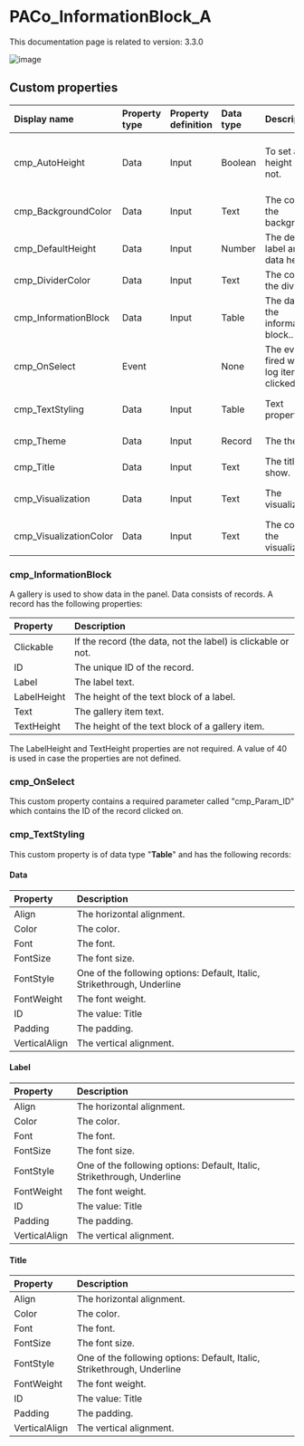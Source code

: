 # PACo_InformationBlock_A

This documentation page is related to version: 3.3.0

![image](https://github.com/user-attachments/assets/bdefd525-8cef-4526-8a7e-6bffa552aaf8)

## Custom properties
| Display name | Property type | Property definition | Data type | Description | Memo
| :--- | :--- | :--- | :--- | :--- | :--- |
| cmp_AutoHeight | Data | Input | Boolean | To set auto height or not. | Auto height is configured on all "Text label" controls (Title, Label and Text block). |
| cmp_BackgroundColor | Data | Input | Text | The color of the background. | |
| cmp_DefaultHeight | Data | Input | Number | The default label and data height. | |
| cmp_DividerColor | Data | Input | Text | The color of the divider. | |
| cmp_InformationBlock | Data | Input | Table | The data in the information block.. | See documentation on cmp_InformationBlock below. |
| cmp_OnSelect | Event | | None | The event fired when a log item is clicked on. | |
| cmp_TextStyling | Data | Input | Table | Text properties. | See the documention on cmp_TextStyling below. |
| cmp_Theme | Data | Input | Record | The theme. | See the documention on theming. |
| cmp_Title | Data | Input | Text | The title to show. | |
| cmp_Visualization | Data | Input | Text | The visualization. | See the documention of canvas component PACo_Visualization_A. |
| cmp_VisualizationColor | Data | Input | Text | The color of the visualization. | |

### cmp_InformationBlock
A gallery is used to show data in the panel. Data consists of records. A record has the following properties:

| Property | Description |
| :--- | :--- |
| Clickable | If the record (the data, not the label) is clickable or not. |
| ID | The unique ID of the record. |
| Label | The label text. |
| LabelHeight | The height of the text block of a label. |
| Text | The gallery item text. |
| TextHeight | The height of the text block of a gallery item. |

The LabelHeight and TextHeight properties are not required. A value of 40 is used in case the properties are not defined.

### cmp_OnSelect
This custom property contains a required parameter called "cmp_Param_ID" which contains the ID of the record clicked on.

### cmp_TextStyling
This custom property is of data type "**Table**" and has the following records:

#### Data

| Property | Description |
| :--- | :--- |
| Align | The horizontal alignment. |
| Color | The color. |
| Font | The font. |
| FontSize | The font size. |
| FontStyle | One of the following options: Default, Italic, Strikethrough, Underline |
| FontWeight | The font weight. |
| ID | The value: Title |
| Padding | The padding. |
| VerticalAlign | The vertical alignment. |

#### Label

| Property | Description |
| :--- | :--- |
| Align | The horizontal alignment. |
| Color | The color. |
| Font | The font. |
| FontSize | The font size. |
| FontStyle | One of the following options: Default, Italic, Strikethrough, Underline |
| FontWeight | The font weight. |
| ID | The value: Title |
| Padding | The padding. |
| VerticalAlign | The vertical alignment. |

#### Title

| Property | Description |
| :--- | :--- |
| Align | The horizontal alignment. |
| Color | The color. |
| Font | The font. |
| FontSize | The font size. |
| FontStyle | One of the following options: Default, Italic, Strikethrough, Underline |
| FontWeight | The font weight. |
| ID | The value: Title |
| Padding | The padding. |
| VerticalAlign | The vertical alignment. |
